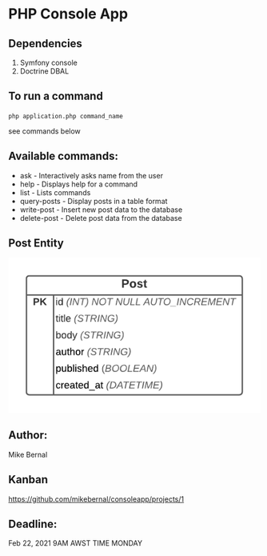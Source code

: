 # PHP Console App

## Dependencies

1. Symfony console
2. Doctrine DBAL

## To run a command

``php application.php command_name``

see commands below

## Available commands:
-  ask    - Interactively asks name from the user
-  help   - Displays help for a command
-  list   - Lists commands
-  query-posts  - Display posts in a table format
-  write-post   - Insert new post data to the database
-  delete-post  - Delete post data from the database

##  Post Entity

![Post entity](./src/assets/post.png)

## Author: 

Mike Bernal

## Kanban

https://github.com/mikebernal/consoleapp/projects/1

## Deadline:
Feb 22, 2021 9AM AWST TIME MONDAY
